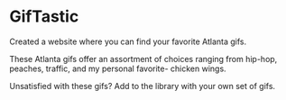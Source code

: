 # GifTastic

Created a website where you can find your favorite Atlanta gifs.

These Atlanta gifs offer an assortment of choices ranging from hip-hop, peaches, traffic, and my personal favorite- chicken wings.

Unsatisfied with these gifs? Add to the library with your own set of gifs. 

